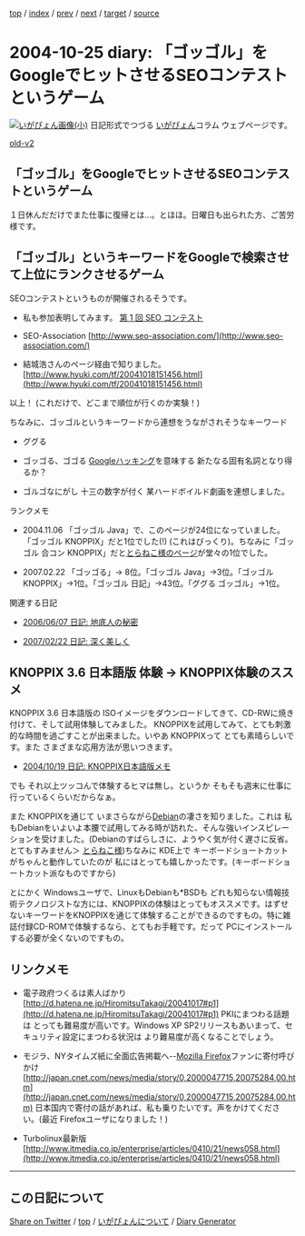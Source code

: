 [top](../index.html) 
 / [index](index.html) 
 / [prev](ig041024.html) 
 / [next](ig041028.html) 
 / [target](https://igapyon.github.io/diary/2004/ig041025.html) 
 / [source](https://github.com/igapyon/diary/blob/gh-pages/2004/ig041025.html.src.md) 

2004-10-25 diary: 「ゴッゴル」をGoogleでヒットさせるSEOコンテストというゲーム
=====================================================================================================
[![いがぴょん画像(小)](https://igapyon.github.io/diary/images/iga200306s.jpg "いがぴょん")](https://igapyon.github.io/diary/memo/memoigapyon.html) 日記形式でつづる [いがぴょん](https://igapyon.github.io/diary/memo/memoigapyon.html)コラム ウェブページです。

[old-v2](ig041025-orig.html)

## 「ゴッゴル」をGoogleでヒットさせるSEOコンテストというゲーム

１日休んだだけでまた仕事に復帰とは…。とほほ。日曜日も出られた方、ご苦労様です。


## 「ゴッゴル」というキーワードをGoogleで検索させて上位にランクさせるゲーム

SEOコンテストというものが開催されるそうです。

* 私も参加表明してみます。
  [第 1 回 SEO コンテスト](http://www.seo-association.com/)

  
* SEO-Association
  [http://www.seo-association.com/](http://www.seo-association.com/)
  
* 結城浩さんのページ経由で知りました。
  [http://www.hyuki.com/tf/20041018151456.html](http://www.hyuki.com/tf/20041018151456.html)

以上！ (これだけで、どこまで順位が行くのか実験！)

ちなみに、ゴッゴルというキーワードから連想をうながされそうなキーワード

* ググる
  
* ゴッゴる、ゴゴる
  [Googleハッキング](http://www.itmedia.co.jp/enterprise/articles/0408/10/news025.html)を意味する 新たなる固有名詞となり得るか？
  
* ゴルゴなにがし
  十三の数字が付く 某ハードボイルド劇画を連想しました。

ランクメモ

* 2004.11.06 「ゴッゴル Java」で、このページが24位になっていました。「ゴッゴル KNOPPIX」だと1位でした(!) (これはびっくり)。ちなみに「ゴッゴル
  合コン KNOPPIX」だと[とらねこ様のページ](http://yamaguch.sytes.net/~tora/diary/?date=20030709)が堂々の1位でした。
  
* 2007.02.22 「ゴッゴる」→ 8位。「ゴッゴル Java」→3位。「ゴッゴル KNOPPIX」→1位。「ゴッゴル 日記」→43位。「ググる ゴッゴル」→1位。

関連する日記

* [2006/06/07 日記: 地底人の秘密](../2006/ig060607.html)
  
* [2007/02/22 日記: 深く美しく](../2007/ig070222.html)

## KNOPPIX 3.6 日本語版 体験 → KNOPPIX体験のススメ

KNOPPIX 3.6 日本語版の ISOイメージをダウンロードしてきて、CD-RWに焼き付けて、そして試用体験してみました。
KNOPPIXを試用してみて、とても刺激的な時間を過ごすことが出来ました。いやあ
KNOPPIXって とても素晴らしいです。また さまざまな応用方法が思いつきます。

* [2004/10/19 日記: KNOPPIX日本語版メモ](ig041019.html)

でも それ以上ツッコんで体験するヒマは無し。というか そもそも週末に仕事に行っているくらいだからなぁ。

また KNOPPIXを通じて いまさらながら[Debian](http://www.debian.org/)の凄さを知りました。これは 私もDebianをいよいよ本腰で試用してみる時が訪れた、そんな強いインスピレーションを受けました。(Debianのすばらしさに、ようやく気が付く遅さに反省。とてもすみません＞ [とらねこ様](http://yamaguch.sytes.net/~tora/diary/))ちなみに KDE上で キーボードショートカットがちゃんと動作していたのが 私にはとっても嬉しかったです。(キーボードショートカット派なものですから)

とにかく Windowsユーザで、LinuxもDebianも*BSDも どれも知らない情報技術テクノロジストな方には、KNOPPIXの体験はとってもオススメです。はずせないキーワードをKNOPPIXを通じて体験することができるのですもの。特に雑誌付録CD-ROMで体験するなら、とてもお手軽です。だって PCにインストールする必要が全くないのですもの。

## リンクメモ

* 電子政府つくるは素人ばかり
  [http://d.hatena.ne.jp/HiromitsuTakagi/20041017#p1](http://d.hatena.ne.jp/HiromitsuTakagi/20041017#p1)
  PKIにまつわる話題は とっても難易度が高いです。Windows XP SP2リリースもあいまって、セキュリティ設定にまつわる状況は より難易度が高くなることでしょう。
  
* モジラ、NYタイムズ紙に全面広告掲載へ--[Mozilla Firefox](http://www.igapyon.jp/igapyon/diary/keyword/firefox.html)ファンに寄付呼びかけ
  [http://japan.cnet.com/news/media/story/0,2000047715,20075284,00.htm](http://japan.cnet.com/news/media/story/0,2000047715,20075284,00.htm)
  日本国内で寄付の話があれば、私も乗りたいです。声をかけてください。(最近
  Firefoxユーザになりました！)
  
* Turbolinux最新版
  [http://www.itmedia.co.jp/enterprise/articles/0410/21/news058.html](http://www.itmedia.co.jp/enterprise/articles/0410/21/news058.html)

----------------------------------------------------------------------------------------------------

## この日記について

[Share on Twitter](https://twitter.com/intent/tweet?hashtags=igapyon%2Cdiary%2C%E3%81%84%E3%81%8C%E3%81%B4%E3%82%87%E3%82%93&text=%E3%80%8C%E3%82%B4%E3%83%83%E3%82%B4%E3%83%AB%E3%80%8D%E3%82%92Google%E3%81%A7%E3%83%92%E3%83%83%E3%83%88%E3%81%95%E3%81%9B%E3%82%8BSEO%E3%82%B3%E3%83%B3%E3%83%86%E3%82%B9%E3%83%88%E3%81%A8%E3%81%84%E3%81%86%E3%82%B2%E3%83%BC%E3%83%A0&url=https%3A%2F%2Figapyon.github.io%2Fdiary%2F2004%2Fig041025.html) / [top](../index.html) / [いがぴょんについて](https://igapyon.github.io/diary/memo/memoigapyon.html) / [Diary Generator](https://github.com/igapyon/igapyonv3)
